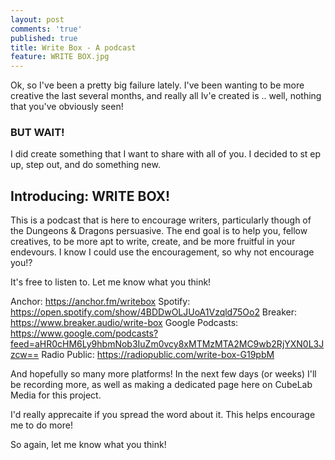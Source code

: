 ```yaml
---
layout: post
comments: 'true'
published: true
title: Write Box - A podcast
feature: WRITE BOX.jpg
---
```

Ok, so I've been a pretty big failure lately. I've been wanting to be more creative the last several months, and really all Iv'e created is .. well, nothing that you've obviously seen!

### BUT WAIT!

I did create something that I want to share with all of you. I decided to st ep up, step out, and do something new.

## Introducing: WRITE BOX!

This is a podcast that is here to encourage writers, particularly though of the Dungeons & Dragons persuasive. The end goal is to help you, fellow creatives, to be more apt to write, create, and be more fruitful in your endevours. I know I could use the encouragement, so why not encourage you!?

It's free to listen to. Let me know what you think!

Anchor: https://anchor.fm/writebox
Spotify: https://open.spotify.com/show/4BDDwOLJUoA1Vzqld75Oo2
Breaker: https://www.breaker.audio/write-box
Google Podcasts: https://www.google.com/podcasts?feed=aHR0cHM6Ly9hbmNob3IuZm0vcy8xMTMzMTA2MC9wb2RjYXN0L3Jzcw==
Radio Public: https://radiopublic.com/write-box-G19pbM

And hopefully so many more platforms! In the next few days (or weeks) I'll be recording more, as well as making a dedicated page here on CubeLab Media for this project.

I'd really apprecaite if you spread the word about it. This helps encourage me to do more!

So again, let me know what you think!



